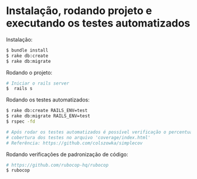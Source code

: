 # Instalação, rodando projeto e executando os testes automatizados

Instalação:
```sh
$ bundle install
$ rake db:create
$ rake db:migrate
```

Rodando o projeto:

```sh
# Iniciar o rails server
$  rails s
```

Rodando os testes automatizados:

```sh
$ rake db:create RAILS_ENV=test
$ rake db:migrate RAILS_ENV=test
$ rspec -fd

# Após rodar os testes automatizados é possível verificação o percentual de
# cobertura dos testes no arquivo 'coverage/index.html'
# Referência: https://github.com/colszowka/simplecov
```

Rodando verificações de padronização de código:

```sh
# https://github.com/rubocop-hq/rubocop
$ rubocop
```
